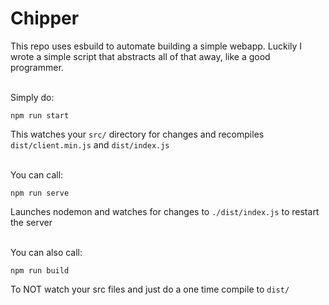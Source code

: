 # Chipper 

This repo uses esbuild to automate building a simple webapp. Luckily I wrote a simple script that abstracts all of that away, like a good programmer.

<br/>
Simply do:

`npm run start`

This watches your `src/` directory for changes and recompiles `dist/client.min.js` and `dist/index.js`

<br/>
You can call:

`npm run serve`

Launches nodemon and watches for changes to `./dist/index.js` to restart the server

<br/>
You can also call:

`npm run build`

To NOT watch your src files and just do a one time compile to `dist/`